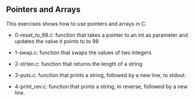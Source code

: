 ## Pointers and Arrays 
This exercises  shows how to use pointers and arrays in C. 

* 0-reset_to_98.c: function that takes a pointer to an int as parameter and updates the value it points to to 98

* 1-swap.c: function that swaps the values of two integers

* 2-strlen.c: function that returns the length of a string

* 3-puts.c: function that prints a string, followed by a new line, to stdout.

* 4-print_rev.c: function that prints a string, in reverse, followed by a new line.